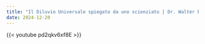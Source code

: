 ```yaml
---
title: "Il Diluvio Universale spiegato da uno scienziato | Dr. Walter Brown"
date: 2024-12-20
---
```


{{< youtube pd2qkv6xf8E >}}
